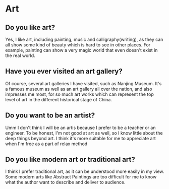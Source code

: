 # Art

## Do you like art?

Yes, I like art, including painting, music and calligraphy(writing), as they can all show some kind of beauty which is hard to see in other places. For example, painting can show a very magic world that even doesn't exist in the real world.

## Have you ever visited an art gallery?

Of course, several art galleries I have visited, such as Nanjing Museum. It's a famous museum as well as an art gallery all over the nation, and also impresses me most, for so much art works which can represent the top level of art in the different historical stage of China.

## Do you want to be an artist?

Umm I don't think I will be an artis because I prefer to be a teacher or an engineer. To be honest, I'm not good at art as well, so I know little about the deep things beyond art. I think it's more suitable for me to appreciate art when I'm free as a part of relax method

## Do you like modern art or traditional art?

I think I prefer traditional art, as it can be understood more easily in my view. Some modern arts like Abstract Paintings are too difficult for me to know what the author want to describe and deliver to audience.

